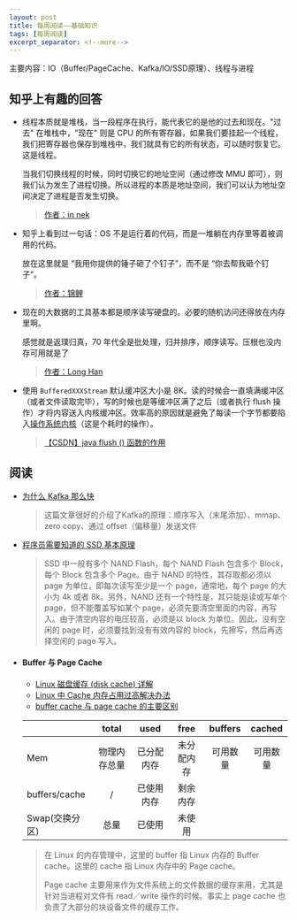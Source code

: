 ```yaml
---
layout: post
title: 每周阅读——基础知识
tags: [每周阅读]
excerpt_separator: <!--more-->
---
```

主要内容：IO（Buffer/PageCache、Kafka/IO/SSD原理）、线程与进程
<!--more-->

## 知乎上有趣的回答
- 线程本质就是堆栈，当一段程序在执行，能代表它的是他的过去和现在。"过去" 在堆栈中，"现在" 则是 CPU 的所有寄存器，如果我们要挂起一个线程，我们把寄存器也保存到堆栈中，我们就具有它的所有状态，可以随时恢复它。这是线程。

  当我们切换线程的时候，同时切换它的地址空间（通过修改 MMU 即可），则我们认为发生了进程切换。所以进程的本质是地址空间，我们可以认为地址空间决定了进程是否发生切换。

  > [作者：in nek](https://www.zhihu.com/question/40147261/answer/84963238)

- 知乎上看到过一句话：OS 不是运行着的代码，而是一堆躺在内存里等着被调用的代码。

  放在这里就是 “我用你提供的锤子砸了个钉子”，而不是 “你去帮我砸个钉子”。

  > [作者：锦鲤](https://www.zhihu.com/question/40147261/answer/84964543)

- 现在的大数据的工具基本都是顺序读写硬盘的。必要的随机访问还得放在内存里啊。

  感觉就是返璞归真，70 年代全是批处理，归并排序，顺序读写。压根也没内存可用就是了

  > [作者：Long Han](https://www.zhihu.com/question/48794778/answer/326597861)

- 使用 `BufferedXXXStream` 默认缓冲区大小是 8K。读的时候会一直填满缓冲区（或者文件读取完毕），写的时候也是等缓冲区满了之后（或者执行 flush 操作）才将内容送入内核缓冲区。效率高的原因就是避免了每读一个字节都要陷入[操作系统内核](https://www.wikiwand.com/zh-hans/%E5%86%85%E6%A0%B8)（这是个耗时的操作）。

  > [【CSDN】java flush () 函数的作用](https://blog.csdn.net/aa8568849/article/details/52974619)

## 阅读
- [为什么 Kafka 那么快](http://www.10tiao.com/html/254/201607/2648945468/1.html)

  > 这篇文章很好的介绍了Kafka的原理：顺序写入（末尾添加）、mmap、zero copy、通过 offset（偏移量）发送文件

- [程序员需要知道的 SSD 基本原理](http://oserror.com/backend/ssd-principle/)

  > SSD 中一般有多个 NAND Flash，每个 NAND Flash 包含多个 Block，每个 Block 包含多个 Page。由于 NAND 的特性，其存取都必须以 page 为单位，即每次读写至少是一个 page，通常地，每个 page 的大小为 4k 或者 8k。另外，NAND 还有一个特性是，其只能是读或写单个 page，但不能覆盖写如某个 page，必须先要清空里面的内容，再写入。由于清空内容的电压较高，必须是以 block 为单位。因此，没有空闲的 page 时，必须要找到没有有效内容的 block，先擦写，然后再选择空闲的 page 写入。

- #### Buffer 与 Page Cache

  - [Linux 磁盘缓存 (disk cache) 详解](http://www.voidcn.com/article/p-zpinnsrs-tq.html)
  - [Linux 中 Cache 内存占用过高解决办法](https://www.idcyunwei.org/post/162.html)
  - [buffer cache 与 page cache 的主要区别](https://blog.csdn.net/kisimple/article/details/42559779)

  |                |    total     |    used    |    free    | buffers  |  cached  |
  | :------------- | :----------: | :--------: | :--------: | :------: | :------: |
  | Mem            | 物理内存总量 | 已分配内存 | 未分配内存 | 可用数量 | 可用数量 |
  | buffers/cache  |      /       | 已使用内存 |  剩余内存  |          |          |
  | Swap(交换分区) |     总量     |   已使用   |   未使用   |          |          |

  > 在 Linux 的内存管理中，这里的 buffer 指 Linux 内存的 Buffer cache。这里的 cache 指 Linux 内存中的 Page cache。
  >
  > Page cache 主要用来作为文件系统上的文件数据的缓存来用，尤其是针对当进程对文件有 read／write 操作的时候。事实上 page cache 也负责了大部分的块设备文件的缓存工作。





 

